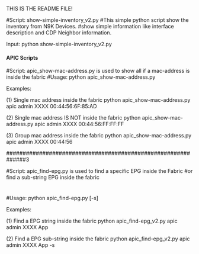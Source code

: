 THIS IS THE README FILE!

#Script: show-simple-inventory_v2.py
#This simple python script show the inventory from N9K Devices.
#show simple information like interface description and CDP Neighbor information.

Input: python show-simple-inventory_v2.py <IP> <username> <password>

#### APIC Scripts ######

#Script: apic_show-mac-address.py is used to show all if a mac-address is inside the fabric
#Usage: python apic_show-mac-address.py <hostname> <username> <password> <mac-address>

Examples:

(1) Single mac address inside the fabric
python apic_show-mac-address.py apic admin XXXX 00:44:56:6F:85:AD

(2) Single mac address IS NOT inside the fabric
python apic_show-mac-address.py apic admin XXXX 00:44:56:FF:FF:FF

(3) Group mac address inside the fabric
python apic_show-mac-address.py apic admin XXXX 00:44:56


##############################################################3

#Script: apic_find-epg.py is used to find a specific EPG inside the Fabric
#or find a sub-string EPG inside the fabric
#
#Usage: python apic_find-epg.py <hostname> <username> <password> <epg> [-s]

Examples:

(1) Find a EPG string inside the fabric
python apic_find-epg_v2.py apic admin XXXX App

(2) Find a EPG sub-string inside the fabric
python apic_find-epg_v2.py apic admin XXXX App -s
